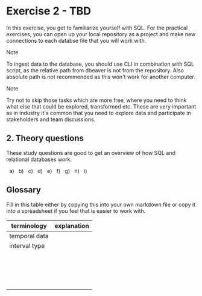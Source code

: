 # Exercise 2 - TBD

In this exercise, you get to familiarize yourself with SQL. For the practical exercises, you can open up your local repository as a project and make new connections to each databse file that you will work with.

> [!NOTE]
> To ingest data to the database, you should use CLI in combination with SQL script, as the relative path from dbeaver is not from the repository. Also absolute path is not recommended as this won't work for another computer.

> [!NOTE]
> Try not to skip those tasks which are more free, where you need to think what else that could be explored, transformed etc. These are very important as in industry it's common that you need to explore data and participate in stakeholders and team discussions.

## 2. Theory questions

These study questions are good to get an overview of how SQL and relational databases work.

&nbsp; a)
&nbsp; b)
&nbsp; c)
&nbsp; d)
&nbsp; e)
&nbsp; f)
&nbsp; g)
&nbsp; h)
&nbsp; i)

## Glossary

Fill in this table either by copying this into your own markdown file or copy it into a spreadsheet if you feel that is easier to work with.

| terminology   | explanation |
| ------------- | ----------- |
| temporal data |             |
| interval type |             |
|               |             |
|               |             |
|               |             |
|               |             |
|               |             |
|               |             |
|               |             |
|               |             |
|               |             |
|               |             |
|               |             |
|               |             |
|               |             |
|               |             |
|               |             |
|               |             |
|               |             |
